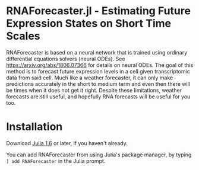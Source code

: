 # RNAForecaster.jl - Estimating Future Expression States on Short Time Scales

RNAForecaster is based on a neural network that is trained using ordinary differential equations solvers (neural ODEs). See https://arxiv.org/abs/1806.07366 for details on neural ODEs. The goal of this method is to forecast future expression levels in a cell given transcriptomic data from said cell. Much like a weather forecaster, it can only make predictions accurately in the short to medium term and even then there will be times when it does not get it right. Despite these limitations, weather forecasts are still useful, and hopefully RNA forecasts will be useful for you too.

# Installation
Download [Julia 1.6](https://julialang.org/) or later, if you haven't already.

You can add RNAForecaster from using Julia's package manager, by typing `] add RNAForecaster` in the Julia prompt.
